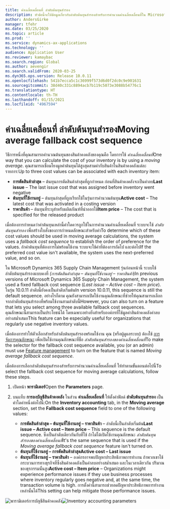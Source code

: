 ```yaml
---
title: ค่าเฉลี่ยเคลื่อนที่ ลำดับต้นทุนสำรอง
description: หัวข้อนี้จะให้ข้อมูลเกี่ยวกับลำดับต้นทุนสำรองสำหรับการคำนวณค่าเฉลี่ยเคลื่อนที่ใน Microsoft Dynamics 365 Supply Chain Management
author: AndersGirke
manager: tfehr
ms.date: 03/25/2020
ms.topic: article
ms.prod: ''
ms.service: dynamics-ax-applications
ms.technology: ''
audience: Application User
ms.reviewer: kamaybac
ms.search.region: Global
ms.author: aevengir
ms.search.validFrom: 2020-03-25
ms.dyn365.ops.version: Release 10.0.11
ms.openlocfilehash: 541b7ecca5c1c36999f573d6d0f2dc0c9e901631
ms.sourcegitcommit: 38d40c331c8894acb7b119c5073e3088b54776c1
ms.translationtype: HT
ms.contentlocale: th-TH
ms.lasthandoff: 01/15/2021
ms.locfileid: "4967594"
---
```

# <a name="moving-average-fallback-cost-sequence"></a><span data-ttu-id="eea18-103">ค่าเฉลี่ยเคลื่อนที่ ลำดับต้นทุนสำรอง</span><span class="sxs-lookup"><span data-stu-id="eea18-103">Moving average fallback cost sequence</span></span>

<span data-ttu-id="eea18-104">วิธีการหนึ่งที่คุณสามารถคำนวณต้นทุนของสินค้าคงคลังของคุณคือ โดยการใช้ _ค่าเฉลี่ยเคลื่อนที่_</span><span class="sxs-lookup"><span data-stu-id="eea18-104">One way that you can calculate the cost of your inventory is by using a _moving average_.</span></span> <span data-ttu-id="eea18-105">คุณสามารถเชื่อมโยงมูลค่าต้นทุนได้สูงสุดสามค่ากับสินค้าในสินค้าคงคลังแต่ละรายการ:</span><span class="sxs-lookup"><span data-stu-id="eea18-105">Up to three cost values can be associated with each inventory item:</span></span>

- <span data-ttu-id="eea18-106">**การตัดสินค้าล่าสุด** – ต้นทุนการตัดสินค้าล่าสุดที่ถูกกำหนด ก่อนที่สินค้าคงคลังจะเป็นค่าลบ</span><span class="sxs-lookup"><span data-stu-id="eea18-106">**Last issue** – The last issue cost that was assigned before inventory went negative</span></span>
- <span data-ttu-id="eea18-107">**ต้นทุนที่ใช้งานอยู่** – ต้นทุนล่าสุดที่ถูกเรียกใช้ในรุ่นการคำนวณต้นทุน</span><span class="sxs-lookup"><span data-stu-id="eea18-107">**Active cost** – The latest cost that was activated in a costing version</span></span>
- <span data-ttu-id="eea18-108">**ราคาสินค้า** – ต้นทุนที่ระบุสำหรับผลิตภัณฑ์ที่นำออกใช้</span><span class="sxs-lookup"><span data-stu-id="eea18-108">**Item price** – The cost that is specified for the released product</span></span>

<span data-ttu-id="eea18-109">เมื่อต้องการกำหนดว่าค่าต้นทุนเหล่านี้ค่าใดควรถูกใช้ในการคำนวณค่าเฉลี่ยเคลื่อนที่ ระบบจะใช้ _ลำดับต้นทุนสำรอง_ เพื่อสร้างใบสั่งของการกำหนดลักษณะสำหรับค่า</span><span class="sxs-lookup"><span data-stu-id="eea18-109">To determine which of these cost values should be used in moving average calculations, the system uses a _fallback cost sequence_ to establish the order of preference for the values.</span></span> <span data-ttu-id="eea18-110">ถ้าค่าต้นทุนที่ต้องการไม่พร้อมใช้งาน ระบบจะใช้ค่าที่ต้องการถัดไป และต่อไป</span><span class="sxs-lookup"><span data-stu-id="eea18-110">If the preferred cost value isn't available, the system uses the next-preferred value, and so on.</span></span>

<span data-ttu-id="eea18-111">ใน Microsoft Dynamics 365 Supply Chain Management รุ่นก่อนหน้านี้ ระบบใช้ลำดับต้นทุนสำรองแบบคงที่ _(การตัดสินค้าล่าสุด – ต้นทุนที่ใช้งานอยู่ – ราคาสินค้า_)</span><span class="sxs-lookup"><span data-stu-id="eea18-111">In previous versions of Microsoft Dynamics 365 Supply Chain Management, the system used a fixed fallback cost sequence (_Last issue – Active cost – Item price_).</span></span> <span data-ttu-id="eea18-112">ในรุ่น 10.0.11 ลำดับนี้ยังคงเป็นลำดับเริ่มต้น</span><span class="sxs-lookup"><span data-stu-id="eea18-112">In version 10.0.11, this sequence is still the default sequence.</span></span> <span data-ttu-id="eea18-113">อย่างไรก็ตาม คุณยังสามารถเปิดใช้งานคุณลักษณะที่ช่วยให้คุณสามารถเลือกจากลำดับต้นทุนสำรองที่พร้อมใช้งานสามลำดับนี้</span><span class="sxs-lookup"><span data-stu-id="eea18-113">However, you can also turn on a feature that lets you select among three available fallback cost sequences.</span></span> <span data-ttu-id="eea18-114">คุณลักษณะนี้สามารถเป็นประโยชน์ได้ โดยเฉพาะอย่างยิ่งสำหรับองค์กรที่ใช้มูลค่าสินค้าคงคลังค่าลบอย่างสม่ำเสมอ</span><span class="sxs-lookup"><span data-stu-id="eea18-114">This feature can be especially useful for organizations that regularly use negative inventory values.</span></span>

<span data-ttu-id="eea18-115">เมื่อต้องการทำให้ตัวเลือกสำหรับลำดับต้นทุนสำรองพร้อมใช้งาน คุณ (หรือผู้ดูแลระบบ) ต้องใช้ [การจัดการคุณลักษณะ](../../fin-ops-core/fin-ops/get-started/feature-management/feature-management-overview.md) เพื่อเปิดใช้งานคุณลักษณะที่ชื่อ _ลำดับต้นทุนสำรองของค่าเฉลี่ยเคลื่อนที่_</span><span class="sxs-lookup"><span data-stu-id="eea18-115">To make the selector for the fallback cost sequence available, you (or an admin) must use [Feature management](../../fin-ops-core/fin-ops/get-started/feature-management/feature-management-overview.md) to turn on the feature that is named _Moving average fallback cost sequence_.</span></span>

<span data-ttu-id="eea18-116">เมื่อต้องการเลือกลำดับต้นทุนสำรองสำหรับการคำนวณค่าเฉลี่ยเคลื่อนที่ ให้ทำตามขั้นตอนต่อไปนี้</span><span class="sxs-lookup"><span data-stu-id="eea18-116">To select the fallback cost sequence for moving average calculations, follow these steps.</span></span>

1. <span data-ttu-id="eea18-117">เปิดหน้า **พารามิเตอร์**</span><span class="sxs-lookup"><span data-stu-id="eea18-117">Open the **Parameters** page.</span></span>
2. <span data-ttu-id="eea18-118">บนแท็บ **การลงบัญชีสินค้าคงคลัง** ในส่วน **ค่าเฉลี่ยเคลื่อนที่** ให้ตั้งค่าฟิลด์ **ลำดับต้นทุนสำรอง** เป็นค่าใดค่าหนึ่งต่อไปนี้:</span><span class="sxs-lookup"><span data-stu-id="eea18-118">On the **Inventory accounting** tab, in the **Moving average** section, set the **Fallback cost sequence** field to one of the following values:</span></span>

    - <span data-ttu-id="eea18-119">**การตัดสินค้าล่าสุด – ต้นทุนที่ใช้งานอยู่ – ราคาสินค้า** – ลำดับนี้เป็นลำดับเริ่มต้น</span><span class="sxs-lookup"><span data-stu-id="eea18-119">**Last issue – Active cost – Item price** – This sequence is the default sequence.</span></span> <span data-ttu-id="eea18-120">ซึ่งเป็นลำดับเดียวกันกับที่ใช้ ถ้าไม่ได้เปิดใช้งานคุณลักษณะ _ลำดับต้นทุนสำรองของค่าเฉลี่ยเคลื่อนที่_</span><span class="sxs-lookup"><span data-stu-id="eea18-120">It's the same sequence that is used if the _Moving average fallback cost sequence_ feature isn't turned on.</span></span>
    - <span data-ttu-id="eea18-121">**ต้นทุนที่ใช้งานอยู่ – การตัดสินค้าล่าสุด**</span><span class="sxs-lookup"><span data-stu-id="eea18-121">**Active cost – Last issue**</span></span>
    - <span data-ttu-id="eea18-122">**ต้นทุนที่ใช้งานอยู่ – ราคาสินค้า** – องค์กรอาจพบปัญหาประสิทธิภาพการทำงาน ถ้าพวกเขาใช้กระบวนการทางธุรกิจที่ซึ่งสินค้าคงคลังเป็นค่าลบอย่างสม่ำเสมอ และในเวลาเดียวกัน ปริมาณของธุรกรรมนั้นสูง</span><span class="sxs-lookup"><span data-stu-id="eea18-122">**Active cost – Item price** – Organizations might experience performance issues if they use business processes where inventory regularly goes negative and, at the same time, the transaction volume is high.</span></span> <span data-ttu-id="eea18-123">การตั้งค่านี้สามารถช่วยลดปัญหาประสิทธิภาพการทำงานเหล่านั้นได้</span><span class="sxs-lookup"><span data-stu-id="eea18-123">This setting can help mitigate those performance issues.</span></span>

<span data-ttu-id="eea18-124">![พารามิเตอร์การบัญชีสินค้าคงคลัง](media/inventory-accounting-parameters.png "พารามิเตอร์การบัญชีสินค้าคงคลัง")</span><span class="sxs-lookup"><span data-stu-id="eea18-124">![Inventory accounting parameters](media/inventory-accounting-parameters.png "Inventory accounting parameters")</span></span>
